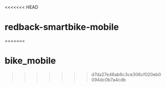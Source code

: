 <<<<<<< HEAD
# redback-smartbike-mobile
=======
# bike_mobile
>>>>>>> d7da27e46ab6c3ce306cf020eb0094dc0b7a4cdb
